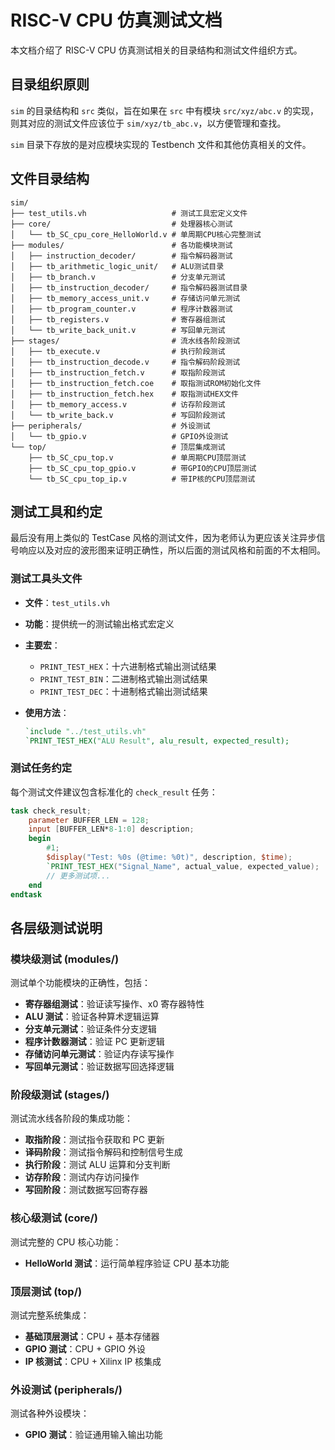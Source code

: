 # RISC-V CPU 仿真测试文档

本文档介绍了 RISC-V CPU 仿真测试相关的目录结构和测试文件组织方式。

## 目录组织原则

`sim` 的目录结构和 `src` 类似，旨在如果在 `src` 中有模块 `src/xyz/abc.v` 的实现，则其对应的测试文件应该位于 `sim/xyz/tb_abc.v`，以方便管理和查找。

`sim` 目录下存放的是对应模块实现的 Testbench 文件和其他仿真相关的文件。

## 文件目录结构

```text
sim/
├── test_utils.vh                   # 测试工具宏定义文件
├── core/                           # 处理器核心测试
│   └── tb_SC_cpu_core_HelloWorld.v # 单周期CPU核心完整测试
├── modules/                        # 各功能模块测试
│   ├── instruction_decoder/        # 指令解码器测试
│   ├── tb_arithmetic_logic_unit/   # ALU测试目录
│   ├── tb_branch.v                 # 分支单元测试
│   ├── tb_instruction_decoder/     # 指令解码器测试目录
│   ├── tb_memory_access_unit.v     # 存储访问单元测试
│   ├── tb_program_counter.v        # 程序计数器测试
│   ├── tb_registers.v              # 寄存器组测试
│   └── tb_write_back_unit.v        # 写回单元测试
├── stages/                         # 流水线各阶段测试
│   ├── tb_execute.v                # 执行阶段测试
│   ├── tb_instruction_decode.v     # 指令解码阶段测试
│   ├── tb_instruction_fetch.v      # 取指阶段测试
│   ├── tb_instruction_fetch.coe    # 取指测试ROM初始化文件
│   ├── tb_instruction_fetch.hex    # 取指测试HEX文件
│   ├── tb_memory_access.v          # 访存阶段测试
│   └── tb_write_back.v             # 写回阶段测试
├── peripherals/                    # 外设测试
│   └── tb_gpio.v                   # GPIO外设测试
└── top/                            # 顶层集成测试
    ├── tb_SC_cpu_top.v             # 单周期CPU顶层测试
    ├── tb_SC_cpu_top_gpio.v        # 带GPIO的CPU顶层测试
    └── tb_SC_cpu_top_ip.v          # 带IP核的CPU顶层测试
```

## 测试工具和约定

最后没有用上类似的 TestCase 风格的测试文件，因为老师认为更应该关注异步信号响应以及对应的波形图来证明正确性，所以后面的测试风格和前面的不太相同。

### 测试工具头文件

- **文件**：`test_utils.vh`
- **功能**：提供统一的测试输出格式宏定义
- **主要宏**：
  - `PRINT_TEST_HEX`：十六进制格式输出测试结果
  - `PRINT_TEST_BIN`：二进制格式输出测试结果
  - `PRINT_TEST_DEC`：十进制格式输出测试结果
- **使用方法**：

  ```verilog
  `include "../test_utils.vh"
  `PRINT_TEST_HEX("ALU Result", alu_result, expected_result);
  ```

### 测试任务约定

每个测试文件建议包含标准化的 `check_result` 任务：

```verilog
task check_result;
    parameter BUFFER_LEN = 128;
    input [BUFFER_LEN*8-1:0] description;
    begin
        #1;
        $display("Test: %0s (@time: %0t)", description, $time);
        `PRINT_TEST_HEX("Signal_Name", actual_value, expected_value);
        // 更多测试项...
    end
endtask
```

## 各层级测试说明

### 模块级测试 (modules/)

测试单个功能模块的正确性，包括：

- **寄存器组测试**：验证读写操作、x0 寄存器特性
- **ALU 测试**：验证各种算术逻辑运算
- **分支单元测试**：验证条件分支逻辑
- **程序计数器测试**：验证 PC 更新逻辑
- **存储访问单元测试**：验证内存读写操作
- **写回单元测试**：验证数据写回选择逻辑

### 阶段级测试 (stages/)

测试流水线各阶段的集成功能：

- **取指阶段**：测试指令获取和 PC 更新
- **译码阶段**：测试指令解码和控制信号生成
- **执行阶段**：测试 ALU 运算和分支判断
- **访存阶段**：测试内存访问操作
- **写回阶段**：测试数据写回寄存器

### 核心级测试 (core/)

测试完整的 CPU 核心功能：

- **HelloWorld 测试**：运行简单程序验证 CPU 基本功能

### 顶层测试 (top/)

测试完整系统集成：

- **基础顶层测试**：CPU + 基本存储器
- **GPIO 测试**：CPU + GPIO 外设
- **IP 核测试**：CPU + Xilinx IP 核集成

### 外设测试 (peripherals/)

测试各种外设模块：

- **GPIO 测试**：验证通用输入输出功能
